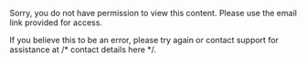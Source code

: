 Sorry, you do not have permission to view this content. Please use the email link provided for access.

If you believe this to be an error, please try again or contact support for assistance at /* contact details here */.